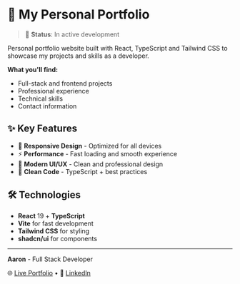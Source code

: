 # 💼 My Personal Portfolio

> 🚀 **Status**: In active development

Personal portfolio website built with React, TypeScript and Tailwind CSS to showcase my projects and skills as a developer.

**What you'll find:**

- Full-stack and frontend projects
- Professional experience
- Technical skills
- Contact information

## ✨ Key Features

- 📱 **Responsive Design** - Optimized for all devices
- ⚡ **Performance** - Fast loading and smooth experience
- 🎨 **Modern UI/UX** - Clean and professional design
- 🔧 **Clean Code** - TypeScript + best practices

## 🛠️ Technologies

- **React** 19 + **TypeScript**
- **Vite** for fast development
- **Tailwind CSS** for styling
- **shadcn/ui** for components

---

**Aaron** - Full Stack Developer

🌐 [Live Portfolio](https://aaronmendez.es) • 💼 [LinkedIn](https://linkedin.com/in/aaronmendezz)
